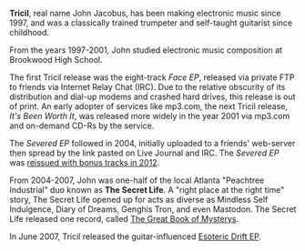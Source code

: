 **Tricil**, real name John Jacobus, has been making electronic music since 1997, and was a classically trained trumpeter and self-taught guitarist since childhood.

From the years 1997-2001, John studied electronic music composition at Brookwood High School.

The first Tricil release was the eight-track *Face EP*, released via private FTP to friends via Internet Relay Chat (IRC). Due to the relative obscurity of its distribution and dial-up modems and crashed hard drives, this release is out of print. An early adopter of services like mp3.com, the next Tricil release, *It's Been Worth It*, was released more widely in the year 2001 via mp3.com and on-demand CD-Rs by the service.

The *Severed EP* followed in 2004, initially uploaded to a friends' web-server then spread by the link pasted on Live Journal and IRC. The *Severed EP* was [reissued with bonus tracks in 2012](http://tricil.bandcamp.com/album/severed).

From 2004-2007, John was one-half of the local Atlanta "Peachtree Industrial" duo known as **The Secret Life**. A "right place at the right time" story, The Secret Life opened up for acts as diverse as Mindless Self Indulgence, Diary of Dreams, Genghis Tron, and even Mastodon. The Secret Life released one record, called [The Great Book of Mysterys](http://ituuns.com/album/t-g-b-o-m-a-h-t-s-t).

In June 2007, Tricil released the guitar-influenced [Esoteric Drift EP](http://tricil.bandcamp.com/album/esoteric-drift).
